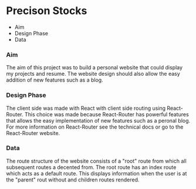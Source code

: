 # Precison Stocks

- Aim
- Design Phase
- Data

### Aim

The aim of this project was to build a personal website that could display my projects and resume. The website design should also allow the easy addition of new features such as a blog.

### Design Phase

The client side was made with React with client side routing using React-Router. This choice was made because React-Router has powerful features that allows the easy implementation of new features such as a peronal blog. For more information on React-Router see the technical docs or go to the React-Router website.

### Data

The route structure of the website consists of a "root" route from which all subsequent routes a decented from. The root route has an index route which acts as a default route. This displays information when the user is at the "parent" rout without and children routes rendered.

